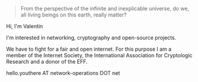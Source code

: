 <!--
Valentin Binotto
From the perspective of the infinite and inexplicable universe, do we, all living beings on this earth, really matter?
I don't think so.
-->
 > From the perspective of the infinite and inexplicable universe, do we, all living beings on this earth, really matter?


Hi, I'm Valentin 

I'm interested in networking, cryptography and open-source projects.

We have to fight for a fair and open internet. For this purpose I am a member of the Internet Society, the International Association for Cryptologic Research and a donor of the EFF.

hello.youthere AT network-operations DOT net


